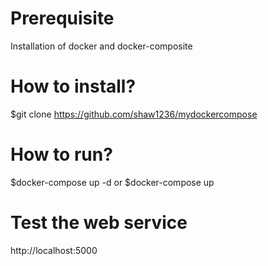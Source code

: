# Prerequisite

Installation of docker and docker-composite

# How to install?

$git clone https://github.com/shaw1236/mydockercompose

# How to run?

$docker-compose up -d or $docker-compose up 

# Test the web service

http://localhost:5000
